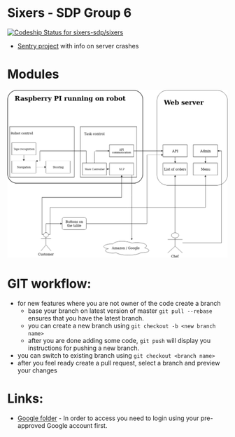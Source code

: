 # Sixers - SDP Group 6

[![Codeship Status for sixers-sdp/sixers](https://app.codeship.com/projects/a7c03b00-0c77-0137-b224-020cd0895321/status?branch=master)](https://app.codeship.com/projects/326543)

- [Sentry project](https://sentry.io/settings/sixers/) with info on server crashes 


# Modules

![Modules](Modules.png "Modules diagram")


# GIT workflow:

- for new features where you are not owner of the code create a branch
  - base your branch on latest version of master ``git pull --rebase`` ensures that you have the latest branch.
  - you can create a new branch using ``git checkout -b <new branch name>``
  - after you are done adding some code, ``git push`` will display you instructions for pushing a new branch.
- you can switch to existing branch using ``git checkout <branch name>``
- after you feel ready create a pull request, select a branch and preview your changes


# Links:
- [Google folder](https://drive.google.com/drive/folders/1-3mFlIckR9XfrBqigKiz7-sDPVg_fLFM) - In order to access you need to login using your pre-approved Google account first.
